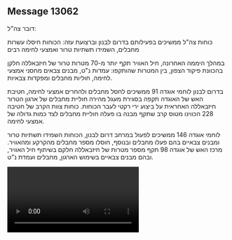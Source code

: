 ## Message 13062

דובר צה"ל:

כוחות צה"ל ממשיכים בפעילותם בדרום לבנון וברצועת עזה: הכוחות חיסלו עשרות מחבלים, השמידו תשתיות טרור ואמצעי לחימה רבים

במהלך היממה האחרונה, חיל האוויר תקף יותר מ-70 מטרות טרור של חיזבאללה חלקן בהכוונת פיקוד הצפון, בין המטרות שהותקפו: עמדות נ"ט, מבנים צבאים מחסני אמצעי לחימה, חוליות מחבלים ומפקדות צבאיות.

בדרום לבנון לוחמי אוגדה 91 ממשיכים לחסל מחבלים ולהחרים אמצעי לחימה, חטיבת האש של האוגדה תקפה בסגירת מעגל מהירה חוליית מחבלים של ארגון הטרור חיזבאללה האחראית על ביצוע ירי רקטי לעבר הכוחות. 
כוחות צוות הקרב של חטיבה 228 הכווינו מטוס קרב שתקף מבנה בו פעלה חוליית מחבלים לצד כמות גדולה של אמצעי לחימה. 

לוחמי אוגדה 146 ממשיכים לפעול במרחב דרום לבנון, הכוחות השמידו תשתיות טרור ומבנים צבאיים בהם פעלו מחבלים ובנוסף, חוסלו מספר מחבלים מהקרקע ומהאוויר.
מרכז האש של אוגדה 98 תקף מספר מטרות של חיזבאללה חלקם בשיתוף חיל האוויר, ובהם מבנים צבאיים בשימוש הארגון, מחבלים ועמדת נ"ט.

![Video](13062/13062_media.mp4)
